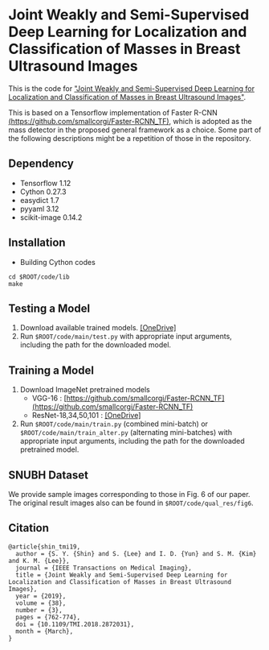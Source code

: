 # Joint Weakly and Semi-Supervised Deep Learning for Localization and Classification of Masses in Breast Ultrasound Images

This is the code for ["Joint Weakly and Semi-Supervised Deep Learning for Localization and Classification of Masses in Breast Ultrasound Images"](https://ieeexplore.ieee.org/abstract/document/8471199).

This is based on a Tensorflow implementation of Faster R-CNN [(https://github.com/smallcorgi/Faster-RCNN_TF)](https://github.com/smallcorgi/Faster-RCNN_TF), which is adopted as the mass detector in the proposed general framework as a choice. Some part of the following descriptions might be a repetition of those in the repository.

## Dependency
* Tensorflow 1.12
* Cython 0.27.3
* easydict 1.7
* pyyaml 3.12
* scikit-image 0.14.2

## Installation
* Building Cython codes
```
cd $ROOT/code/lib
make
```

## Testing a Model
1. Download available trained models. [[OneDrive]](https://onedrive.live.com/?authkey=%21AD9rIvC4ejVaD0s&id=613AC2A23C01CB69%2185607&cid=613AC2A23C01CB69)
2. Run `$ROOT/code/main/test.py` with appropriate input arguments, including the path for the downloaded model.

## Training a Model
1. Download ImageNet pretrained models
   * VGG-16 : [https://github.com/smallcorgi/Faster-RCNN_TF](https://github.com/smallcorgi/Faster-RCNN_TF)
   * ResNet-18,34,50,101 : [[OneDrive]](https://onedrive.live.com/?authkey=%21AM51TLQkoYZH7KQ&id=613AC2A23C01CB69%2185606&cid=613AC2A23C01CB69)
2. Run `$ROOT/code/main/train.py` (combined mini-batch) or `$ROOT/code/main/train_alter.py` (alternating mini-batches) with appropriate input arguments, including the path for the downloaded pretrained model.

## SNUBH Dataset
We provide sample images corresponding to those in Fig. 6 of our paper. The original result images also can be found in `$ROOT/code/qual_res/fig6`.

## Citation
```
@article{shin_tmi19,
  author = {S. Y. {Shin} and S. {Lee} and I. D. {Yun} and S. M. {Kim} and K. M. {Lee}},
  journal = {IEEE Transactions on Medical Imaging},
  title = {Joint Weakly and Semi-Supervised Deep Learning for Localization and Classification of Masses in Breast Ultrasound Images},
  year = {2019},
  volume = {38},
  number = {3},
  pages = {762-774},
  doi = {10.1109/TMI.2018.2872031},
  month = {March},
}
```
